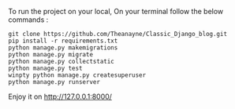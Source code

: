 
To run the project on your local,
On your terminal follow the below commands :
   ```
   git clone https://github.com/Theanayne/Classic_Django_blog.git
   pip install -r requirements.txt
   python manage.py makemigrations
   python manage.py migrate
   python manage.py collectstatic
   python manage.py test
   winpty python manage.py createsuperuser
   python manage.py runserver
   ```
Enjoy it on http://127.0.0.1:8000/
